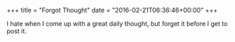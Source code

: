 +++
title = "Forgot Thought"
date = "2016-02-21T06:36:46+00:00"
+++

I hate when I come up with a great daily thought, but forget it before I get to post it.
			